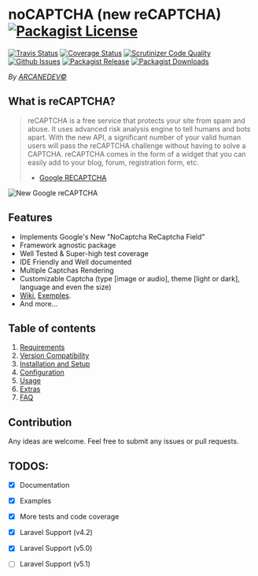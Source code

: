noCAPTCHA (new reCAPTCHA) [![Packagist License](http://img.shields.io/packagist/l/arcanedev/no-captcha.svg?style=flat-square)](https://github.com/ARCANEDEV/noCAPTCHA/blob/master/LICENSE)
==============
[![Travis Status](http://img.shields.io/travis/ARCANEDEV/noCAPTCHA.svg?style=flat-square)](https://travis-ci.org/ARCANEDEV/noCAPTCHA)
[![Coverage Status](https://img.shields.io/scrutinizer/coverage/g/ARCANEDEV/noCaptcha.svg?style=flat-square)](https://scrutinizer-ci.com/g/ARCANEDEV/noCAPTCHA/?branch=master)
[![Scrutinizer Code Quality](https://img.shields.io/scrutinizer/g/ARCANEDEV/noCaptcha.svg?style=flat-square)](https://scrutinizer-ci.com/g/ARCANEDEV/noCAPTCHA/?branch=master)
[![Github Issues](http://img.shields.io/github/issues/ARCANEDEV/noCAPTCHA.svg?style=flat-square)](https://github.com/ARCANEDEV/noCAPTCHA/issues)
[![Packagist Release](https://img.shields.io/packagist/v/arcanedev/no-captcha.svg?style=flat-square)](https://packagist.org/packages/arcanedev/no-captcha)
[![Packagist Downloads](https://img.shields.io/packagist/dt/arcanedev/no-captcha.svg?style=flat-square)](https://packagist.org/packages/arcanedev/no-captcha)

*By [ARCANEDEV&copy;](http://www.arcanedev.net/)*

## What is reCAPTCHA?
> reCAPTCHA is a free service that protects your site from spam and abuse. It uses advanced risk analysis engine to tell humans and bots apart.
With the new API, a significant number of your valid human users will pass the reCAPTCHA challenge without having to solve a CAPTCHA.
reCAPTCHA comes in the form of a widget that you can easily add to your blog, forum, registration form, etc.
> - [Google RECAPTCHA](https://developers.google.com/recaptcha/)

![New Google reCAPTCHA](https://developers.google.com/recaptcha/images/newCaptchaAnchor.gif)

## Features
* Implements Google's New "NoCaptcha ReCaptcha Field"
* Framework agnostic package
* Well Tested & Super-high test coverage
* IDE Friendly and Well documented
* Multiple Captchas Rendering
* Customizable Captcha (type [image or audio], theme [light or dark], language and even the size)
* [Wiki](https://github.com/ARCANEDEV/noCAPTCHA/wiki), [Exemples](https://github.com/ARCANEDEV/noCAPTCHA/tree/master/examples).
* And more...

## Table of contents
1. [Requirements](https://github.com/ARCANEDEV/noCAPTCHA/wiki/1.-Requirements)
2. [Version Compatibility](https://github.com/ARCANEDEV/noCAPTCHA/wiki/2.-Version-Compatibility)
3. [Installation and Setup](https://github.com/ARCANEDEV/noCAPTCHA/wiki/3.-Installation-and-Setup)
4. [Configuration](https://github.com/ARCANEDEV/noCAPTCHA/wiki/4.-Configuration)
5. [Usage](https://github.com/ARCANEDEV/noCAPTCHA/wiki/5.-Usage)
6. [Extras](https://github.com/ARCANEDEV/noCAPTCHA/wiki/6.-Extras)
7. [FAQ](https://github.com/ARCANEDEV/noCAPTCHA/wiki/7.-FAQ)

## Contribution

Any ideas are welcome. Feel free to submit any issues or pull requests.

## TODOS:

  - [x] Documentation
  - [x] Examples
  - [x] More tests and code coverage
  - [x] Laravel Support (v4.2)
  - [x] Laravel Support (v5.0)
  - [ ] Laravel Support (v5.1)
  
